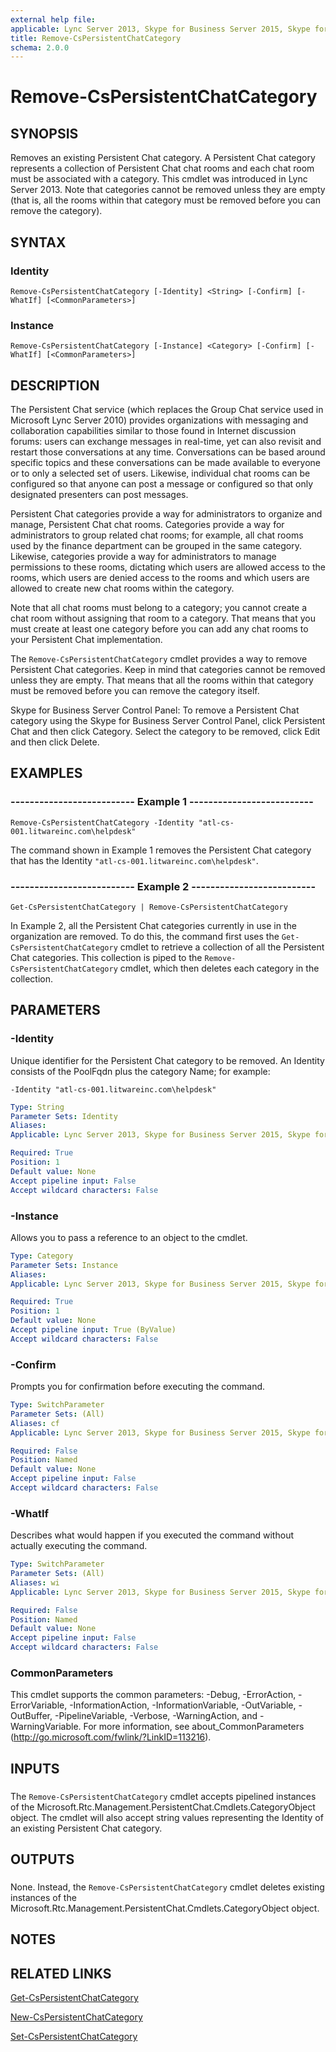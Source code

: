 ```yaml
---
external help file: 
applicable: Lync Server 2013, Skype for Business Server 2015, Skype for Business Server 2019
title: Remove-CsPersistentChatCategory
schema: 2.0.0
---
```


# Remove-CsPersistentChatCategory

## SYNOPSIS
Removes an existing Persistent Chat category.
A Persistent Chat category represents a collection of Persistent Chat chat rooms and each chat room must be associated with a category.
This cmdlet was introduced in Lync Server 2013.
Note that categories cannot be removed unless they are empty (that is, all the rooms within that category must be removed before you can remove the category).


## SYNTAX

### Identity
```
Remove-CsPersistentChatCategory [-Identity] <String> [-Confirm] [-WhatIf] [<CommonParameters>]
```

### Instance
```
Remove-CsPersistentChatCategory [-Instance] <Category> [-Confirm] [-WhatIf] [<CommonParameters>]
```

## DESCRIPTION
The Persistent Chat service (which replaces the Group Chat service used in Microsoft Lync Server 2010) provides organizations with messaging and collaboration capabilities similar to those found in Internet discussion forums: users can exchange messages in real-time, yet can also revisit and restart those conversations at any time.
Conversations can be based around specific topics and these conversations can be made available to everyone or to only a selected set of users.
Likewise, individual chat rooms can be configured so that anyone can post a message or configured so that only designated presenters can post messages.

Persistent Chat categories provide a way for administrators to organize and manage, Persistent Chat chat rooms.
Categories provide a way for administrators to group related chat rooms; for example, all chat rooms used by the finance department can be grouped in the same category.
Likewise, categories provide a way for administrators to manage permissions to these rooms, dictating which users are allowed access to the rooms, which users are denied access to the rooms and which users are allowed to create new chat rooms within the category.

Note that all chat rooms must belong to a category; you cannot create a chat room without assigning that room to a category.
That means that you must create at least one category before you can add any chat rooms to your Persistent Chat implementation.

The `Remove-CsPersistentChatCategory` cmdlet provides a way to remove Persistent Chat categories.
Keep in mind that categories cannot be removed unless they are empty.
That means that all the rooms within that category must be removed before you can remove the category itself.

Skype for Business Server Control Panel: To remove a Persistent Chat category using the Skype for Business Server Control Panel, click Persistent Chat and then click Category.
Select the category to be removed, click Edit and then click Delete.


## EXAMPLES

### -------------------------- Example 1 --------------------------
```
Remove-CsPersistentChatCategory -Identity "atl-cs-001.litwareinc.com\helpdesk"
```

The command shown in Example 1 removes the Persistent Chat category that has the Identity `"atl-cs-001.litwareinc.com\helpdesk"`.


### -------------------------- Example 2 --------------------------
```
Get-CsPersistentChatCategory | Remove-CsPersistentChatCategory
```

In Example 2, all the Persistent Chat categories currently in use in the organization are removed.
To do this, the command first uses the `Get-CsPersistentChatCategory` cmdlet to retrieve a collection of all the Persistent Chat categories.
This collection is piped to the `Remove-CsPersistentChatCategory` cmdlet, which then deletes each category in the collection.


## PARAMETERS

### -Identity
Unique identifier for the Persistent Chat category to be removed.
An Identity consists of the PoolFqdn plus the category Name; for example:

`-Identity "atl-cs-001.litwareinc.com\helpdesk"`

```yaml
Type: String
Parameter Sets: Identity
Aliases: 
Applicable: Lync Server 2013, Skype for Business Server 2015, Skype for Business Server 2019

Required: True
Position: 1
Default value: None
Accept pipeline input: False
Accept wildcard characters: False
```

### -Instance
Allows you to pass a reference to an object to the cmdlet.

```yaml
Type: Category
Parameter Sets: Instance
Aliases: 
Applicable: Lync Server 2013, Skype for Business Server 2015, Skype for Business Server 2019

Required: True
Position: 1
Default value: None
Accept pipeline input: True (ByValue)
Accept wildcard characters: False
```

### -Confirm
Prompts you for confirmation before executing the command.

```yaml
Type: SwitchParameter
Parameter Sets: (All)
Aliases: cf
Applicable: Lync Server 2013, Skype for Business Server 2015, Skype for Business Server 2019

Required: False
Position: Named
Default value: None
Accept pipeline input: False
Accept wildcard characters: False
```

### -WhatIf
Describes what would happen if you executed the command without actually executing the command.

```yaml
Type: SwitchParameter
Parameter Sets: (All)
Aliases: wi
Applicable: Lync Server 2013, Skype for Business Server 2015, Skype for Business Server 2019

Required: False
Position: Named
Default value: None
Accept pipeline input: False
Accept wildcard characters: False
```

### CommonParameters
This cmdlet supports the common parameters: -Debug, -ErrorAction, -ErrorVariable, -InformationAction, -InformationVariable, -OutVariable, -OutBuffer, -PipelineVariable, -Verbose, -WarningAction, and -WarningVariable. For more information, see about_CommonParameters (http://go.microsoft.com/fwlink/?LinkID=113216).

## INPUTS

###  
The `Remove-CsPersistentChatCategory` cmdlet accepts pipelined instances of the Microsoft.Rtc.Management.PersistentChat.Cmdlets.CategoryObject object.
The cmdlet will also accept string values representing the Identity of an existing Persistent Chat category.

## OUTPUTS

###  
None.
Instead, the `Remove-CsPersistentChatCategory` cmdlet deletes existing instances of the Microsoft.Rtc.Management.PersistentChat.Cmdlets.CategoryObject object.

## NOTES

## RELATED LINKS

[Get-CsPersistentChatCategory](Get-CsPersistentChatCategory.md)

[New-CsPersistentChatCategory](New-CsPersistentChatCategory.md)

[Set-CsPersistentChatCategory](Set-CsPersistentChatCategory.md)

